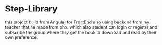 # Step-Library
this project build from Angular for FrontEnd also using backend from my teacher that he made from php. which also student can login or register and subscribe the group where they get the book to download and read by their own preference.
